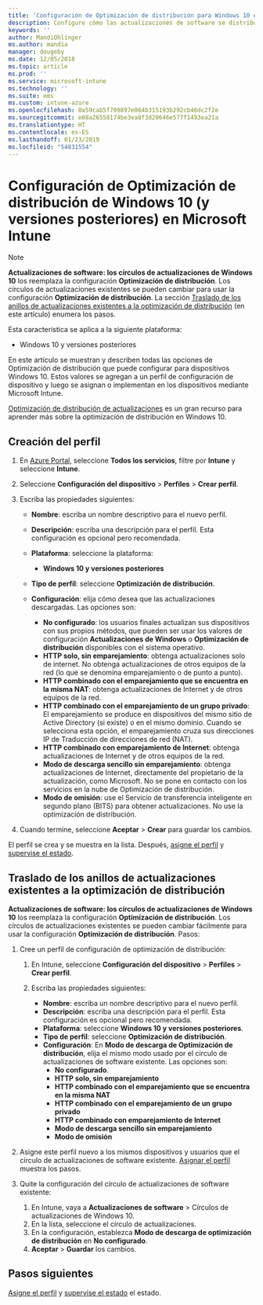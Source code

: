 ```yaml
---
title: 'Configuración de Optimización de distribución para Windows 10 en Microsoft Intune: Azure | Microsoft Docs'
description: Configure cómo las actualizaciones de software se distribuyen a sus dispositivos mediante los servicios en la nube de Optimización de distribución disponibles con dispositivos Windows 10 y versiones posteriores. En Intune, cree un perfil de configuración de dispositivos para instalar actualizaciones desde Internet. Consulte también cómo reemplazar los círculos de actualizaciones existentes con un perfil de Optimización de distribución.
keywords: ''
author: MandiOhlinger
ms.author: mandia
manager: dougeby
ms.date: 12/05/2018
ms.topic: article
ms.prod: ''
ms.service: microsoft-intune
ms.technology: ''
ms.suite: ems
ms.custom: intune-azure
ms.openlocfilehash: 0a59cab5f709897e064b315193b292cb46dc2f2e
ms.sourcegitcommit: e08a26558174be3ea8f3d20646e577f1493ea21a
ms.translationtype: HT
ms.contentlocale: es-ES
ms.lasthandoff: 01/23/2019
ms.locfileid: "54831554"
---
```

# <a name="windows-10-and-newer-delivery-optimization-settings-in-microsoft-intune"></a>Configuración de Optimización de distribución de Windows 10 (y versiones posteriores) en Microsoft Intune

> [!NOTE]
> **Actualizaciones de software: los círculos de actualizaciones de Windows 10** los reemplaza la configuración **Optimización de distribución**. Los círculos de actualizaciones existentes se pueden cambiar para usar la configuración **Optimización de distribución**. La sección [Traslado de los anillos de actualizaciones existentes a la optimización de distribución](#move-existing-update-rings-to-delivery-optimization) (en este artículo) enumera los pasos. 


Esta característica se aplica a la siguiente plataforma:

- Windows 10 y versiones posteriores

En este artículo se muestran y describen todas las opciones de Optimización de distribución que puede configurar para dispositivos Windows 10. Estos valores se agregan a un perfil de configuración de dispositivo y luego se asignan o implementan en los dispositivos mediante Microsoft Intune.

[Optimización de distribución de actualizaciones](https://docs.microsoft.com/windows/deployment/update/waas-delivery-optimization) es un gran recurso para aprender más sobre la optimización de distribución en Windows 10.

## <a name="create-the-profile"></a>Creación del perfil

1. En [Azure Portal](https://portal.azure.com), seleccione **Todos los servicios**, filtre por **Intune** y seleccione **Intune**.

2. Seleccione **Configuración del dispositivo** > **Perfiles** > **Crear perfil**.

3. Escriba las propiedades siguientes:

    - **Nombre**: escriba un nombre descriptivo para el nuevo perfil.
    - **Descripción**: escriba una descripción para el perfil. Esta configuración es opcional pero recomendada.
    - **Plataforma**: seleccione la plataforma:  

        - **Windows 10 y versiones posteriores**

    - **Tipo de perfil**: seleccione **Optimización de distribución**.
    - **Configuración**: elija cómo desea que las actualizaciones descargadas. Las opciones son: 

        - **No configurado**: los usuarios finales actualizan sus dispositivos con sus propios métodos, que pueden ser usar los valores de configuración **Actualizaciones de Windows** o **Optimización de distribución** disponibles con el sistema operativo.
        - **HTTP solo, sin emparejamiento**: obtenga actualizaciones solo de internet. No obtenga actualizaciones de otros equipos de la red (lo que se denomina emparejamiento o de punto a punto).
        - **HTTP combinado con el emparejamiento que se encuentra en la misma NAT**: obtenga actualizaciones de Internet y de otros equipos de la red. 
        - **HTTP combinado con el emparejamiento de un grupo privado**: El emparejamiento se produce en dispositivos del mismo sitio de Active Directory (si existe) o en el mismo dominio. Cuando se selecciona esta opción, el emparejamiento cruza sus direcciones IP de Traducción de direcciones de red (NAT).
        - **HTTP combinado con emparejamiento de Internet**: obtenga actualizaciones de Internet y de otros equipos de la red.
        - **Modo de descarga sencillo sin emparejamiento**: obtenga actualizaciones de Internet, directamente del propietario de la actualización, como Microsoft. No se pone en contacto con los servicios en la nube de Optimización de distribución.
        - **Modo de omisión**: use el Servicio de transferencia inteligente en segundo plano (BITS) para obtener actualizaciones. No use la optimización de distribución.

4. Cuando termine, seleccione **Aceptar** > **Crear** para guardar los cambios.

El perfil se crea y se muestra en la lista. Después, [asigne el perfil](device-profile-assign.md) y [supervise el estado](device-profile-monitor.md).

## <a name="move-existing-update-rings-to-delivery-optimization"></a>Traslado de los anillos de actualizaciones existentes a la optimización de distribución

**Actualizaciones de software: los círculos de actualizaciones de Windows 10** los reemplaza la configuración **Optimización de distribución**. Los círculos de actualizaciones existentes se pueden cambiar fácilmente para usar la configuración **Optimización de distribución**. Pasos:

1. Cree un perfil de configuración de optimización de distribución:

    1. En Intune, seleccione **Configuración del dispositivo** > **Perfiles** > **Crear perfil**.
    2. Escriba las propiedades siguientes:

        - **Nombre**: escriba un nombre descriptivo para el nuevo perfil.
        - **Descripción**: escriba una descripción para el perfil. Esta configuración es opcional pero recomendada.
        - **Plataforma**: seleccione **Windows 10 y versiones posteriores**.
        - **Tipo de perfil**: seleccione **Optimización de distribución**.
        - **Configuración**: En **Modo de descarga de Optimización de distribución**, elija el mismo modo usado por el círculo de actualizaciones de software existente. Las opciones son:
            - **No configurado**.
            - **HTTP solo, sin emparejamiento**
            - **HTTP combinado con el emparejamiento que se encuentra en la misma NAT** 
            - **HTTP combinado con el emparejamiento de un grupo privado**
            - **HTTP combinado con emparejamiento de Internet**
            - **Modo de descarga sencillo sin emparejamiento**
            - **Modo de omisión**

2. Asigne este perfil nuevo a los mismos dispositivos y usuarios que el círculo de actualizaciones de software existente. [Asignar el perfil](device-profile-assign.md) muestra los pasos.

3. Quite la configuración del círculo de actualizaciones de software existente:
    1. En Intune, vaya a **Actualizaciones de software** > Círculos de actualizaciones de Windows 10.
    2. En la lista, seleccione el círculo de actualizaciones.
    3. En la configuración, establezca **Modo de descarga de optimización de distribución** en **No configurado**.
    4. **Aceptar** > **Guardar** los cambios.

## <a name="next-steps"></a>Pasos siguientes

[Asigne el perfil](device-profile-assign.md) y [supervise el estado](device-profile-monitor.md) el estado.

